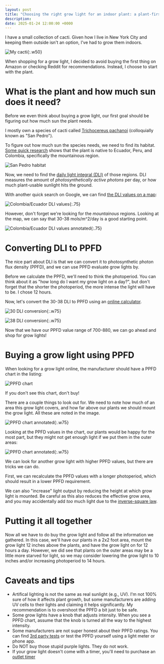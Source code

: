 ```yaml
---
layout: post
title: "Choosing the right grow light for an indoor plant: a plant-first approach"
description:
date: 2025-01-24 12:00:00 +0000
---
```


I have a small collection of cacti. Given how I live in New York City and keeping them outside isn't an option, I've had to grow them indoors.

![My cacti](/assets/cacti.JPEG){:.w50}

When shopping for a grow light, I decided to avoid buying the first thing on Amazon or checking Reddit for recommendations. Instead, I choose to start with the plant.

# What is the plant and how much sun does it need?

Before we even think about buying a grow light, our first goal should be figuring out how much sun the plant needs.

I mostly own a species of cacti called [Trichocereus pachanoi](https://en.wikipedia.org/wiki/Trichocereus_macrogonus_var._pachanoi) (colloquially known as "San Pedro").

To figure out how much sun the species needs, we need to find its habitat. [Some quick research](https://www.llifle.com/Encyclopedia/CACTI/Family/Cactaceae/8471/Trichocereus_pachanoi#:~:text=Trichocereus%20pachanoi&text=Origin%20and%20Habitat%3A%20Mountains%20of,3300%20metres%20above%20sea%20level.) shows that the plant is native to Ecuador, Peru, and Colombia, specifically the mountainous region.

![San Pedro habitat](/assets/trich-habitat.png)

Now, we need to find the [daily light integral (DLI)](https://en.wikipedia.org/wiki/Daily_light_integral) of those regions. DLI measures the amount of _photosynthetically active photons_ per day, or how much plant-usable sunlight hits the ground.

With another quick search on Google, we can find [the DLI values on a map](https://horti-generation.com/daily-light-integral-interactive-tool/):

![Colombia/Ecuador DLI values](/assets/dli-values.png){:.75}

However, don't forget we're looking for the _mountainous_ regions. Looking at the map, we can say that 30-38 mols/m^2/day is a good starting point.

![Colombia/Ecuador DLI values annotated](/assets/dli-values-annotated.png){:.75}

# Converting DLI to PPFD

The nice part about DLI is that we can convert it to photosynthetic photon flux density (PPFD), and we can use PPFD evaluate grow lights by.

Before we calculate the PPFD, we'll need to think the photoperiod. You can think about it as "how long do I want my grow light on a day?", but don't forget that the shorter the photoperiod, the more intense the light will have to be. I chose 12 hours.

Now, let's convert the 30-38 DLI to PPFD using an [online calculator](https://www.nexsel.tech/how-to-calculate-ppfd-from-dli.php).

![30 DLI conversion](/assets/30-dli.png){:.w75}

![38 DLI conversion](/assets/38-dli.png){:.w75}

Now that we have our PPFD value range of 700-880, we can go ahead and shop for grow lights!

# Buying a grow light using PPFD

When looking for a grow light online, the manufacturer should have a PPFD chart in the listing:

![PPFD chart](/assets/growlight-ppfd.png)

If you don't see this chart, don't buy!

There are a couple things to look out for. We need to note how much of an area this grow light covers, and how far above our plants we should mount the grow light. All these are noted in the image.

![PPFD chart annotated](/assets/growlight-ppfd-annotated.png){:.w75}

Looking at the PPFD values in the chart, our plants would be happy for the most part, but they might not get enough light if we put them in the outer areas:

![PPFD chart annotated](/assets/growlight-ppfd-outer.png){:.w75}

We can look for another grow light with higher PPFD values, but there are tricks we can do.

First, we can recalculate the PPFD values with a longer photoperiod, which should result in a lower PPFD requirement.

We can also "increase" light output by reducing the height at which grow light is mounted. Be careful as this also reduces the effective grow area, and you may accidentally add _too_ much light due to the [inverse-square law](https://en.wikipedia.org/wiki/Inverse-square_law).

# Putting it all together

Now all we have to do buy the grow light and follow all the information we gathered. In this case, we'll have our plants in a 2x2 foot area, mount the grow light 12 inches above the plants, and have the grow light on for 12 hours a day. However, we did see that plants on the outer areas may be a little more starved for light, so we may consider lowering the grow light to 10 inches and/or increasing photoperiod to 14 hours.

# Caveats and tips

- Artifical lighting is not the same as real sunlight (e.g., UV). I'm not 100% sure of how it affects plant growth, but some manufacturers are adding UV cells to their lights and claiming it helps significantly. My recommendation is to overshoot the PPFD a bit just to be safe.
- Some grow lights have a knob that adjusts intensity. When you see a PPFD chart, assume that the knob is turned all the way to the highest intensity.
- Some manufacturers are not super honest about their PPFD ratings. You can find [3rd party tests](https://youtu.be/TmpQ7TO-szA?si=he8AFGRNag8EPOI8&t=167) or test the PPFD yourself using a light meter or phone app.
- Do NOT buy those stupid purple lights. They do not work.
- If your grow light doesn't come with a timer, you'll need to purchase an [outlet timer](https://www.amazon.com/Century-Indoor-24-Hour-Mechanical-Outlet/dp/B01LPSGBZS)
